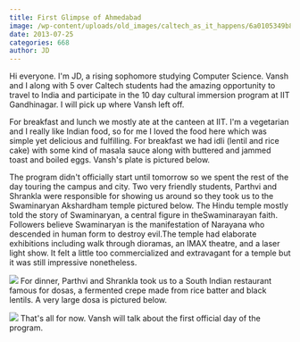 ```yaml
---
title: First Glimpse of Ahmedabad
image: /wp-content/uploads/old_images/caltech_as_it_happens/6a0105349b8251970b01910467cd8d970c.jpg
date: 2013-07-25
categories: 668
author: JD
---
```



Hi everyone. I'm JD, a rising sophomore studying Computer Science. Vansh and I along with 5 over Caltech students had the amazing opportunity to travel to India and participate in the 10 day cultural immersion program at IIT Gandhinagar. I will pick up where Vansh left off.

For breakfast and lunch we mostly ate at the canteen at IIT. I'm a vegetarian and I really like Indian food, so for me I loved the food here which was simple yet delicious and fulfilling. For breakfast we had idli (lentil and rice cake) with some kind of masala sauce along with buttered and jammed toast and boiled eggs. Vansh's plate is pictured below.

The program didn't officially start until tomorrow so we spent the rest of the day touring the campus and city. Two very friendly students, Parthvi and Shrankla were responsible for showing us around so they took us to the Swaminaryan Akshardham temple pictured below. The Hindu temple mostly told the story of Swaminaryan, a central figure in theSwaminarayan faith. Followers believe Swaminaryan is the manifestation of Narayana who descended in human form to destroy evil.The temple had elaborate exhibitions including walk through dioramas, an IMAX theatre, and a laser light show. It felt a little too commercialized and extravagant for a temple but it was still impressive nonetheless.


![](/old_images/caltech_as_it_happens/6a0105349b8251970b01901e71bf82970b.jpg)
For dinner, Parthvi and Shrankla took us to a South Indian restaurant famous for dosas, a fermented crepe made from rice batter and black lentils. A very large dosa is pictured below.


![](/old_images/caltech_as_it_happens/6a0105349b8251970b01901e71d16f970b.jpg)
That's all for now. Vansh will talk about the first official day of the program.

